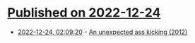 # [Published on 2022-12-24](index.md)

* [2022-12-24, 02:09:20](https://news.ycombinator.com/item?id=34113123) - [An unexpected ass kicking (2012)](https://impossiblehq.com/an-unexpected-ass-kicking/)
